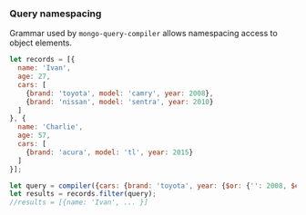 ### Query namespacing

Grammar used by `mongo-query-compiler` allows namespacing access to object
elements.  

```javascript
let records = [{
  name: 'Ivan',
  age: 27,
  cars: [
    {brand: 'toyota', model: 'camry', year: 2008},
    {brand: 'nissan', model: 'sentra', year: 2010}
  ]
}, {
  name: 'Charlie',
  age: 57,
  cars: [
    {brand: 'acura', model: 'tl', year: 2015}
  ]
}];

let query = compiler({cars: {brand: 'toyota', year: {$or: {'': 2008, $eq: 2009}}}});
let results = records.filter(query);
//results = [{name: 'Ivan', ... }]
```
